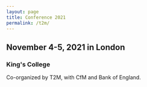```yaml
---
layout: page
title: Conference 2021
permalink: /t2m/
---
```


## November 4-5, 2021 in London

### King's College

Co-organized by T2M, with CfM and Bank of England.